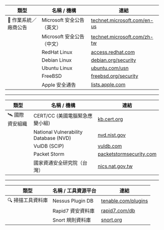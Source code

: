 |類型|名稱 / 機構|連結|
|---|---|---|
|📢 作業系統／廠商公告|Microsoft 安全公告（英文）|[technet.microsoft.com/en-us](https://technet.microsoft.com/en-us/library/security/)|
||Microsoft 安全公告（中文）|[technet.microsoft.com/zh-tw](https://technet.microsoft.com/zh-tw/library/security/)|
||RedHat Linux|[access.redhat.com](https://access.redhat.com/security/vulnerabilities)|
||Debian Linux|[debian.org/security](http://www.debian.org/security/)|
||Ubuntu Linux|[ubuntu.com/usn](https://www.ubuntu.com/usn/)|
||FreeBSD|[freebsd.org/security](https://www.freebsd.org/security)|
||Apple 安全通告|[lists.apple.com](https://lists.apple.com/mailman/listinfo/security-announce/)|

---

|類型|名稱 / 機構|連結|
|---|---|---|
|🛰 國際資安組織|CERT/CC (美國電腦緊急應變小組)|[kb.cert.org](https://www.kb.cert.org/vuls/)|
||National Vulnerability Database (NVD)|[nvd.nist.gov](https://nvd.nist.gov/)|
||VulDB (SCIP)|[vuldb.com](https://vuldb.com/)|
||Packet Storm|[packetstormsecurity.com](https://packetstormsecurity.com/)|
||國家資通安全研究院（台灣）|[nics.nat.gov.tw](https://www.nics.nat.gov.tw/core_business/information_security_information_sharing/Vulnerability_Alerts/)|

---

|類型|名稱 / 工具資源平台|連結|
|---|---|---|
|🔍 掃描工具資料庫|Nessus Plugin DB|[tenable.com/plugins](http://www.tenable.com/plugins/index.php?view=all)|
||Rapid7 資安資料庫|[rapid7.com/db](https://www.rapid7.com/db/)|
||Snort 規則資料庫|[snort.org](https://www.snort.org/)

